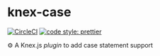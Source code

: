 # knex-case

[![CircleCI](https://circleci.com/gh/ericadamski/knex-case.svg?style=shield)](https://circleci.com/gh/ericadamski/knex-case) [![code style: prettier](https://img.shields.io/badge/code_style-prettier-ff69b4.svg?style=shield)](https://github.com/prettier/prettier)

⚙️ A Knex.js _plugin_ to add case statement support

